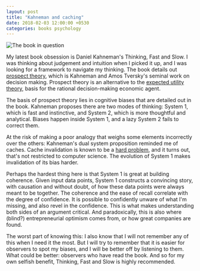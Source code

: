 ```yaml
---
layout: post
title: "Kahneman and caching"
date: 2018-02-03 12:00:00 +0530
categories: books psychology
---
```


![The book in question](https://upload.wikimedia.org/wikipedia/en/thumb/c/c1/Thinking%2C_Fast_and_Slow.jpg/220px-Thinking%2C_Fast_and_Slow.jpg)

My latest book obsession is Daniel Kahneman's Thinking, Fast and Slow. I was thinking about judgement and intuition when I picked it up, and I was looking for a framework to navigate my thinking. The book details out [prospect theory](https://en.wikipedia.org/wiki/Prospect_theory), which is Kahneman and Amos Tversky's seminal work on decision making. Prospect theory is an alternative to the [expected utility theory](https://en.wikipedia.org/wiki/Expected_utility_hypothesis), basis for the rational decision-making economic agent.

The basis of prospect theory lies in cognitive biases that are detailed out in the book. Kahneman proposes there are two modes of thinking: System 1, which is fast and instinctive, and System 2, which is more thoughtful and analytical. Biases happen inside System 1, and a lazy System 2 fails to correct them.

At the risk of making a poor analogy that weighs some elements incorrectly over the others: Kahneman's dual system proposition reminded me of caches. Cache invalidation is known to be a [hard problem](https://stackoverflow.com/questions/1188587/cache-invalidation-is-there-a-general-solution), and it turns out, that's not restricted to computer science. The evolution of System 1 makes invalidation of its bias harder.

Perhaps the hardest thing here is that System 1 is great at building coherence. Given input data points, System 1 constructs a convincing story, with causation and without doubt, of how these data points were always meant to be together. The coherence and the ease of recall correlate with the degree of confidence. It is possible to confidently unware of what I'm missing, and also revel in the confidence. This is what makes understanding both sides of an argument critical. And paradoxically, this is also where (blind?) entrepreneurial optimism comes from, or how great companies are found.

The worst part of knowing this: I also know that I will not remember any of this when I need it the most. But I will try to remember that it is easier for observers to spot my biases, and I will be better off by listening to them. What could be better: observers who have read the book. And so for my own selfish benefit, Thinking, Fast and Slow is highly recommended.
